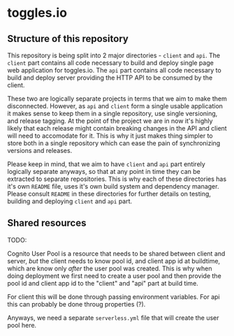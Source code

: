 # toggles.io

## Structure of this repository

This repository is being split into 2 major directories - `client` and `api`.
The `client` part contains all code necessary to build and deploy single page
web application for toggles.io. The `api` part contains all code necessary to
build and deploy server providing the HTTP API to be consumed by the client.

These two are logically separate projects in terms that we aim to make them
disconnected. However, as `api` and `client` form a single usable application
it makes sense to keep them in a single repository, use single versioning, and
release tagging. At the point of the project we are in now it's highly likely that
each release might contain breaking changes in the API and client will need to
accomodate for it. This is why it just makes thing simpler to store both
in a single repository which can ease the pain of synchronizing versions and
releases.

Please keep in mind, that we aim to have `client` and `api` part entirely
logically separate anyways, so that at any point in time they can be extracted
to separate repositories. This is why each of these directories has it's
own `README` file, uses it's own build system and dependency manager. Please
consult `README` in these directories for further details on testing, building
and deploying `client` and `api` part.

## Shared resources

TODO:

Cognito User Pool is a resource that needs to be shared between client
and server, *but* the client needs to know pool id, and client app id at buildtime,
which are know only *after* the user pool was created. This is why when
doing deployment we first need to create a user pool and then provide the
pool id and client app id to the "client" and "api" part at build time.

For client this will be done through passing environment variables.
For api this can probably be done throug properties (?).

Anyways, we need a separate `serverless.yml` file that will create the user pool
here. 
